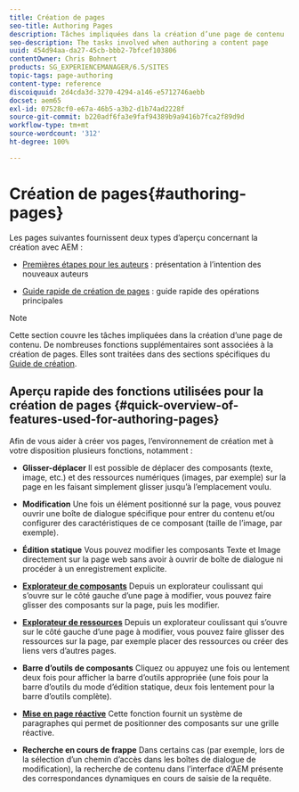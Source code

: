 ```yaml
---
title: Création de pages
seo-title: Authoring Pages
description: Tâches impliquées dans la création d’une page de contenu
seo-description: The tasks involved when authoring a content page
uuid: 454d94aa-da27-45cb-bbb2-7bfcef103806
contentOwner: Chris Bohnert
products: SG_EXPERIENCEMANAGER/6.5/SITES
topic-tags: page-authoring
content-type: reference
discoiquuid: 2d4cda3d-3270-4294-a146-e5712746aebb
docset: aem65
exl-id: 07528cf0-e67a-46b5-a3b2-d1b74ad2228f
source-git-commit: b220adf6fa3e9faf94389b9a9416b7fca2f89d9d
workflow-type: tm+mt
source-wordcount: '312'
ht-degree: 100%

---
```


# Création de pages{#authoring-pages}

Les pages suivantes fournissent deux types d’aperçu concernant la création avec AEM :

* [Premières étapes pour les auteurs](/help/sites-authoring/first-steps.md) : présentation à l’intention des nouveaux auteurs

* [Guide rapide de création de pages](/help/sites-authoring/qg-page-authoring.md) : guide rapide des opérations principales

>[!NOTE]
>
>Cette section couvre les tâches impliquées dans la création d’une page de contenu. De nombreuses fonctions supplémentaires sont associées à la création de pages. Elles sont traitées dans des sections spécifiques du [Guide de création](/help/sites-authoring/home.md).

## Aperçu rapide des fonctions utilisées pour la création de pages {#quick-overview-of-features-used-for-authoring-pages}

Afin de vous aider à créer vos pages, l’environnement de création met à votre disposition plusieurs fonctions, notamment :

* **Glisser-déplacer**
Il est possible de déplacer des composants (texte, image, etc.) et des ressources numériques (images, par exemple) sur la page en les faisant simplement glisser jusqu’à l’emplacement voulu.

* **Modification**
Une fois un élément positionné sur la page, vous pouvez ouvrir une boîte de dialogue spécifique pour entrer du contenu et/ou configurer des caractéristiques de ce composant (taille de l’image, par exemple).

* **Édition statique**
Vous pouvez modifier les composants Texte et Image directement sur la page web sans avoir à ouvrir de boîte de dialogue ni procéder à un enregistrement explicite.

* **[Explorateur de composants](/help/sites-authoring/author-environment-tools.md#componentsbrowsertouchoptimizedui)**
Depuis un explorateur coulissant qui s’ouvre sur le côté gauche d’une page à modifier, vous pouvez faire glisser des composants sur la page, puis les modifier.

* **[Explorateur de ressources](/help/sites-authoring/author-environment-tools.md#assetsbrowsertouchoptimizedui)**
Depuis un explorateur coulissant qui s’ouvre sur le côté gauche d’une page à modifier, vous pouvez faire glisser des ressources sur la page, par exemple placer des ressources ou créer des liens vers d’autres pages.

* **Barre d’outils de composants**
Cliquez ou appuyez une fois ou lentement deux fois pour afficher la barre d’outils appropriée (une fois pour la barre d’outils du mode d’édition statique, deux fois lentement pour la barre d’outils complète).

* **[Mise en page réactive](/help/sites-authoring/responsive-layout.md)**
Cette fonction fournit un système de paragraphes qui permet de positionner des composants sur une grille réactive.

* **Recherche en cours de frappe**
Dans certains cas (par exemple, lors de la sélection d’un chemin d’accès dans les boîtes de dialogue de modification), la recherche de contenu dans l’interface d’AEM présente des correspondances dynamiques en cours de saisie de la requête.
